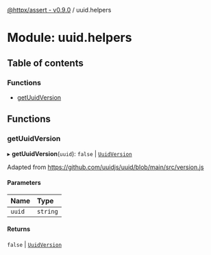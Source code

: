 [@httpx/assert - v0.9.0](../README.md) / uuid.helpers

# Module: uuid.helpers

## Table of contents

### Functions

- [getUuidVersion](uuid_helpers.md#getuuidversion)

## Functions

### getUuidVersion

▸ **getUuidVersion**(`uuid`): ``false`` \| [`UuidVersion`](uuid_types.md#uuidversion)

Adapted from https://github.com/uuidjs/uuid/blob/main/src/version.js

#### Parameters

| Name | Type |
| :------ | :------ |
| `uuid` | `string` |

#### Returns

``false`` \| [`UuidVersion`](uuid_types.md#uuidversion)
